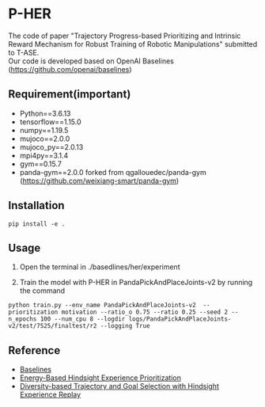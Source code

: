 # P-HER
The code of paper "Trajectory Progress-based Prioritizing and Intrinsic Reward Mechanism for Robust Training of Robotic Manipulations" submitted to T-ASE.\
Our code is developed based on OpenAI Baselines (https://github.com/openai/baselines)

## Requirement(important)
- Python==3.6.13
- tensorflow==1.15.0
- numpy==1.19.5
- mujoco==2.0.0
- mujoco_py==2.0.13
- mpi4py==3.1.4
- gym==0.15.7
- panda-gym==2.0.0 forked from qgallouedec/panda-gym (https://github.com/weixiang-smart/panda-gym)

## Installation
 `pip install -e .`

## Usage
1. Open the terminal in ./basedlines/her/experiment

2. Train the model with P-HER in PandaPickAndPlaceJoints-v2  by running the command
```
python train.py --env_name PandaPickAndPlaceJoints-v2  --prioritization motivation --ratio_o 0.75 --ratio 0.25 --seed 2 --n_epochs 100 --num_cpu 8 --logdir logs/PandaPickAndPlaceJoints-v2/test/7525/finaltest/r2 --logging True
```

## Reference
- [Baselines](https://github.com/openai/baselines)
- [Energy-Based Hindsight Experience Prioritization](https://github.com/ruizhaogit/EnergyBasedPrioritization)
- [Diversity-based Trajectory and Goal Selection with Hindsight Experience Replay](https://github.com/TianhongDai/div-hindsight)
